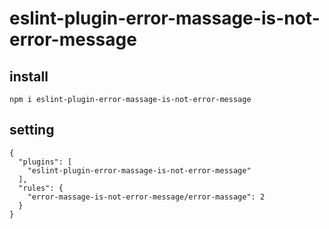 # eslint-plugin-error-massage-is-not-error-message

## install
```
npm i eslint-plugin-error-massage-is-not-error-message
```

## setting

```
{
  "plugins": [
    "eslint-plugin-error-massage-is-not-error-message"
  ],
  "rules": {
    "error-massage-is-not-error-message/error-massage": 2
  }
}
```